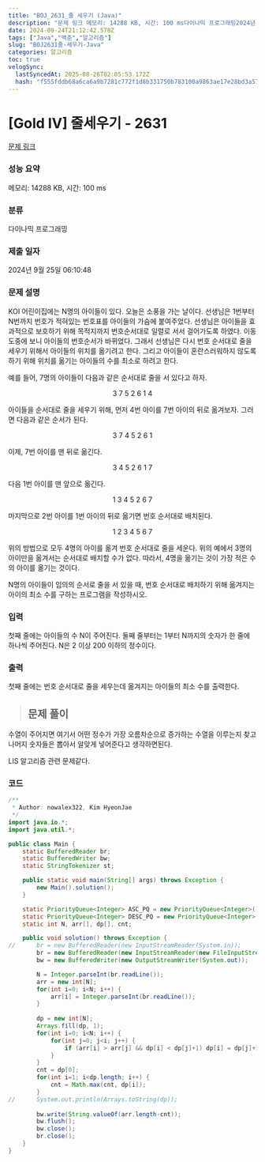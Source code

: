 ```yaml
---
title: "BOJ_2631_줄 세우기 (Java)"
description: "문제 링크 메모리: 14288 KB, 시간: 100 ms다이나믹 프로그래밍2024년 9월 25일 06:10:48수열이 주어지면 여기서 어떤 정수가 가장 오름차순으로 증가하는 수열을 이루는지 찾고 나머지 숫자들은 뽑아서 알맞게 넣어준다고 생각하면된다.LIS 알고리즘 관련"
date: 2024-09-24T21:12:42.578Z
tags: ["Java","백준","알고리즘"]
slug: "BOJ2631줄-세우기-Java"
categories: 알고리즘
toc: true
velogSync:
  lastSyncedAt: 2025-08-26T02:05:53.172Z
  hash: "f555fddb68a6ca6a9b7281c772f1d8b331750b783100a9863ae17e28bd3a57f0"
---
```


# [Gold IV] 줄세우기 - 2631 

[문제 링크](https://www.acmicpc.net/problem/2631) 

### 성능 요약

메모리: 14288 KB, 시간: 100 ms

### 분류

다이나믹 프로그래밍

### 제출 일자

2024년 9월 25일 06:10:48

### 문제 설명

<p>KOI 어린이집에는 N명의 아이들이 있다. 오늘은 소풍을 가는 날이다. 선생님은 1번부터 N번까지 번호가 적혀있는 번호표를 아이들의 가슴에 붙여주었다. 선생님은 아이들을 효과적으로 보호하기 위해 목적지까지 번호순서대로 일렬로 서서 걸어가도록 하였다. 이동 도중에 보니 아이들의 번호순서가 바뀌었다. 그래서 선생님은 다시 번호 순서대로 줄을 세우기 위해서 아이들의 위치를 옮기려고 한다. 그리고 아이들이 혼란스러워하지 않도록 하기 위해 위치를 옮기는 아이들의 수를 최소로 하려고 한다.</p>

<p>예를 들어, 7명의 아이들이 다음과 같은 순서대로 줄을 서 있다고 하자.</p>

<p style="text-align: center;">3 7 5 2 6 1 4</p>

<p>아이들을 순서대로 줄을 세우기 위해, 먼저 4번 아이를 7번 아이의 뒤로 옮겨보자. 그러면 다음과 같은 순서가 된다.</p>

<p style="text-align: center;">3 7 4 5 2 6 1</p>

<p>이제, 7번 아이를 맨 뒤로 옮긴다.</p>

<p style="text-align: center;">3 4 5 2 6 1 7</p>

<p>다음 1번 아이를 맨 앞으로 옮긴다.</p>

<p style="text-align: center;">1 3 4 5 2 6 7</p>

<p>마지막으로 2번 아이를 1번 아이의 뒤로 옮기면 번호 순서대로 배치된다.</p>

<p style="text-align: center;">1 2 3 4 5 6 7</p>

<p>위의 방법으로 모두 4명의 아이를 옮겨 번호 순서대로 줄을 세운다. 위의 예에서 3명의 아이만을 옮겨서는 순서대로 배치할 수가 없다. 따라서, 4명을 옮기는 것이 가장 적은 수의 아이를 옮기는 것이다.</p>

<p>N명의 아이들이 임의의 순서로 줄을 서 있을 때, 번호 순서대로 배치하기 위해 옮겨지는 아이의 최소 수를 구하는 프로그램을 작성하시오.</p>

### 입력 

 <p>첫째 줄에는 아이들의 수 N이 주어진다. 둘째 줄부터는 1부터 N까지의 숫자가 한 줄에 하나씩 주어진다. N은 2 이상 200 이하의 정수이다.</p>

### 출력 

 <p>첫째 줄에는 번호 순서대로 줄을 세우는데 옮겨지는 아이들의 최소 수를 출력한다.</p>

> ## 문제 풀이

수열이 주어지면 여기서 어떤 정수가 가장 오름차순으로 증가하는 수열을 이루는지 찾고 나머지 숫자들은 뽑아서 알맞게 넣어준다고 생각하면된다.

LIS 알고리즘 관련 문제같다.

### 코드
```java
/**
 * Author: nowalex322, Kim HyeonJae
 */
import java.io.*;
import java.util.*;

public class Main {
	static BufferedReader br;
	static BufferedWriter bw;
	static StringTokenizer st;

	public static void main(String[] args) throws Exception {
		new Main().solution();
	}

	static PriorityQueue<Integer> ASC_PQ = new PriorityQueue<Integer>();
	static PriorityQueue<Integer> DESC_PQ = new PriorityQueue<Integer>(Collections.reverseOrder());
	static int N, arr[], dp[], cnt;

	public void solution() throws Exception {
//		br = new BufferedReader(new InputStreamReader(System.in));
		br = new BufferedReader(new InputStreamReader(new FileInputStream("input.txt")));
		bw = new BufferedWriter(new OutputStreamWriter(System.out));

		N = Integer.parseInt(br.readLine());
		arr = new int[N];
		for(int i=0; i<N; i++) {
			arr[i] = Integer.parseInt(br.readLine());
		}
		
		dp = new int[N];
		Arrays.fill(dp, 1);
		for(int i=0; i<N; i++) {
			for(int j=0; j<i; j++) {
				if (arr[i] > arr[j] && dp[i] < dp[j]+1) dp[i] = dp[j]+1;
			}
		}
		cnt = dp[0];
		for(int i=1; i<dp.length; i++) {
			cnt = Math.max(cnt, dp[i]);
		}
//		System.out.println(Arrays.toString(dp));
		
		bw.write(String.valueOf(arr.length-cnt));
		bw.flush();
		bw.close();
		br.close();
	}
}
```